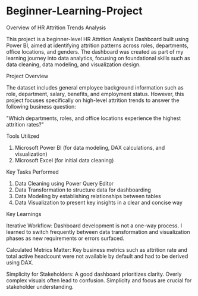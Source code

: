 # Beginner-Learning-Project
Overview of HR Attrition Trends Analysis

This project is a beginner-level HR Attrition Analysis Dashboard built using Power BI, aimed at identifying attrition patterns across roles, departments, office locations, and genders. The dashboard was created as part of my learning journey into data analytics, focusing on foundational skills such as data cleaning, data modeling, and visualization design.

Project Overview

The dataset includes general employee background information such as role, department, salary, benefits, and employment status. However, this project focuses specifically on high-level attrition trends to answer the following business question:

"Which departments, roles, and office locations experience the highest attrition rates?"

Tools Utilized
1. Microsoft Power BI (for data modeling, DAX calculations, and visualization)
2. Microsoft Excel (for initial data cleaning)

Key Tasks Performed
1. Data Cleaning using Power Query Editor
2. Data Transformation to structure data for dashboarding
3. Data Modeling by establishing relationships between tables
4. Data Visualization to present key insights in a clear and concise way

Key Learnings

Iterative Workflow: Dashboard development is not a one-way process. I learned to switch frequently between data transformation and visualization phases as new requirements or errors surfaced.

Calculated Metrics Matter: Key business metrics such as attrition rate and total active headcount were not available by default and had to be derived using DAX.

Simplicity for Stakeholders: A good dashboard prioritizes clarity. Overly complex visuals often lead to confusion. Simplicity and focus are crucial for stakeholder understanding.
